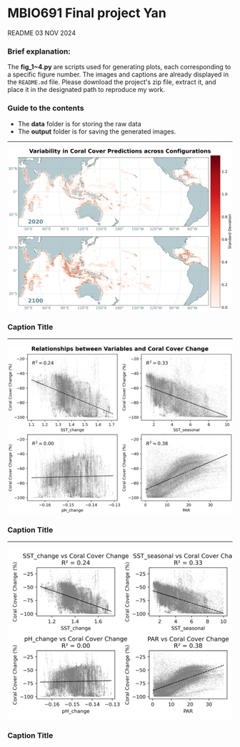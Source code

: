 # MBIO691 Final project Yan
README 03 NOV 2024 

### Brief explanation:
The **fig_1~4.py** are scripts used for generating plots, each corresponding to a specific figure number. The images and captions are already displayed in the `README.md` file. Please download the project's zip file, extract it, and place it in the designated path to reproduce my work.

### Guide to the contents
- The **data** folder is for storing the raw data
- The **output** folder is for saving the generated images.

---
![Fig1](output/fig1.png)
### Caption Title

---
![Fig2](output/Fig2.png)
### Caption Title

---
![Fig3](output/Fig3.png)
### Caption Title
